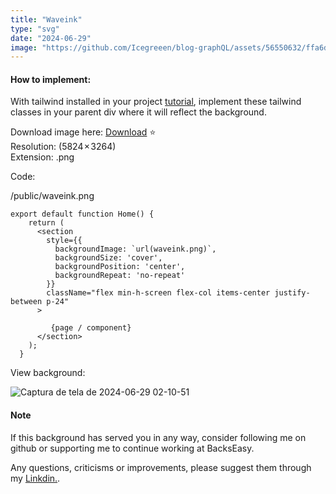 ```yaml
---
title: "Waveink"
type: "svg"
date: "2024-06-29"
image: "https://github.com/Icegreeen/blog-graphQL/assets/56550632/ffa6d3b3-acb2-4ebb-a7d7-699ef8cdf670"
---
```

#### How to implement:

With tailwind installed in your project [tutorial](https://backseasy.com/blog/install-tailwind-nextjs), implement these tailwind classes in your parent div where it will reflect the background.

Download image here: [Download](https://drive.google.com/file/d/1FU8m23EqY4oIXqDH7F6qyxnCqirxNQJ2/view?usp=sharing) ⭐ <br>
Resolution: (5824 × 3264) <br>
Extension: .png

Code:

/public/waveink.png

```
export default function Home() {
	return (
	  <section
		style={{
		  backgroundImage: `url(waveink.png)`,
		  backgroundSize: 'cover', 
		  backgroundPosition: 'center',
		  backgroundRepeat: 'no-repeat' 
		}}
		className="flex min-h-screen flex-col items-center justify-between p-24"
	  >
		
         {page / component}
	  </section>
	);
  }

```

View background:

![Captura de tela de 2024-06-29 02-10-51](https://github.com/Icegreeen/blog-graphQL/assets/56550632/ede20e8c-d173-4a2f-8d4c-26ee2bd61522)
#### Note

If this background has served you in any way, consider following me on github or supporting me to continue working at BacksEasy.

Any questions, criticisms or improvements, please suggest them through my [Linkdin.](https://www.linkedin.com/in/flavioaquila/).